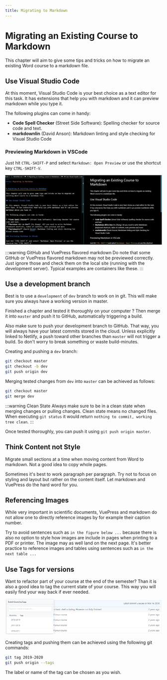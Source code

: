 ```yaml
---
title: Migrating to Markdown
---
```


# Migrating an Existing Course to Markdown

This chapter will aim to give some tips and tricks on how to migrate an existing Word course to a markdown file.

## Use Visual Studio Code

At this moment, Visual Studio Code is your best choice as a text editor for this task. It has extensions that help you with markdown and it can preview markdown while you type it.

The following plugins can come in handy:

* **Code Spell Checker** (Street Side Software): Spelling checker for source code and text.
* **markdownlin** (David Anson): Markdown linting and style checking for Visual Studio Code

### Previewing Markdown in VSCode

Just hit `CTRL-SHIFT-P` and select `Markdown: Open Preview` or use the shortcut key `CTRL-SHIFT-V`.

![Markdown Preview](./assets/markdown_preview.png)

:::warning GitHub and VuePress flavored markdown
Do note that some GitHub or VuePress flavored markdown may not be previewed correctly. Just ignore those and check them on the local site (running with the development server). Typical examples are containers like these.
:::

## Use a development branch

Best is to use a `development` of `dev` branch to work on in git. This will make sure you always have a working version in master.

Finished a chapter and tested it thoroughly on your computer ? Then merge it into `master` and push it to GitHub, automatically triggering a build.

Also make sure to push your development branch to GitHub. That way, you will always have your latest commits stored in the cloud. Unless explicitly linked to Netlify, a push toward other branches than `master` will not trigger a build. So don't worry to break something or waste build-minutes.

Creating and pushing a `dev` branch:

```bash
git checkout master
git checkout -b dev
git push origin dev
```

Merging tested changes from `dev` into `master` can be achieved as follows:

```bash
git checkout master
git merge dev
```

:::warning Clean State
Always make sure to be in a clean state when merging changes or pulling changes. Clean state means no changed files. When executing `git status` it would return `nothing to commit, working tree clean`.
:::

Once tested thoroughly, you can push it using `git push origin master`.

## Think Content not Style

Migrate small sections at a time when moving content from Word to markdown. Not a good idea to copy whole pages.

Sometimes it's best to work paragraph per paragraph. Try not to focus on styling and layout but rather on the content itself. Let markdown and VuePress do the hard word for you.

## Referencing Images

While very important in scientific documents, VuePress and markdown do not allow one to directly reference images by for example their caption number.

Try to avoid sentences such as `in the figure below ...` because there is also no option to style how images are include in pages when printing to a PDF or printer. The image may as well land on the next page. It's better practice to reference images and tables using sentences such as `in the next table ...`

## Use Tags for versions

Want to refactor part of your course at the end of the semester? Than it is also a good idea to tag the current state of your course. This way you will easily find your way back if ever needed.

![Tags](./assets/tags.png)

Creating tags and pushing them can be achieved using the following git commands:

```bash
git tag 2019-2020
git push origin --tags
```

The label or name of the tag can be chosen as you wish.
